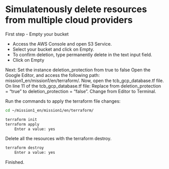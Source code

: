 # Simulatenously delete resources from multiple cloud providers
First step - Empty your bucket
- Access the AWS Console and open S3 Service.
- Select your bucket and click on Empty.
- To confirm deletion, type permanently delete in the text input field.
- Click on Empty

Next: Set the instance deletion_protection from true to false
Open the Google Editor, and access the following path: mission1_en/mission1/en/terraform/. Now, open the tcb_gcp_database.tf file.
On line 11 of the tcb_gcp_database.tf file:
Replace from deletion_protection = “true” to deletion_protection = “false”.
Change from Editor to Terminal.

Run the commands to apply the terraform file changes:
```sh
cd ~/mission1_en/mission1/en/terraform/

terraform init
terraform apply
	Enter a value: yes
```

Delete all the resources with the terraform destroy.
```sh
terraform destroy
	Enter a value: yes
```

Finished.
